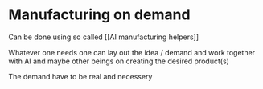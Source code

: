 # Manufacturing on demand

Can be done using so called [[AI manufacturing helpers]]

Whatever one needs one can lay out the idea / demand and work together with AI and maybe other beings on creating the desired product(s)

The demand have to be real and necessery 
